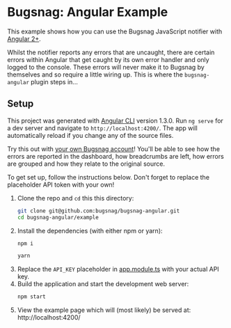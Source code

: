 # Bugsnag: Angular Example

This example shows how you can use the Bugsnag JavaScript notifier with
[Angular 2+](https://angular.io/).

Whilst the notifier reports any errors that are uncaught, there are certain errors
within Angular that get caught by its own error handler and only logged to the console.
These errors will never make it to Bugsnag by themselves and so require a little
wiring up. This is where the `bugsnag-angular` plugin steps in…

## Setup

This project was generated with [Angular CLI](https://github.com/angular/angular-cli) version 1.3.0. Run `ng serve` for a dev server and navigate to `http://localhost:4200/`. The app will automatically reload if you change any of the source files.

Try this out with [your own Bugsnag account](https://app.bugsnag.com/user/new)!
You'll be able to see how the errors are reported in the dashboard, how breadcrumbs
are left, how errors are grouped and how they relate to the original source.

To get set up, follow the instructions below. Don't forget to replace the placeholder
API token with your own!

1. Clone the repo and `cd` this this directory:
    ```sh
    git clone git@github.com:bugsnag/bugsnag-angular.git
    cd bugsnag-angular/example
    ```
1. Install the dependencies (with either npm or yarn):
    ```sh
    npm i
    ```
    ```sh
    yarn
    ```
1. Replace the `API_KEY` placeholder in [app.module.ts](src/app/app.module.ts) with your actual API key.
1. Build the application and start the development web server:
    ```sh
    npm start
    ```
1. View the example page which will (most likely) be served at: http://localhost:4200/
